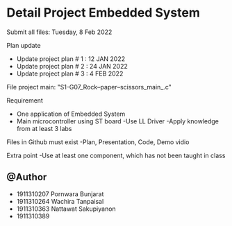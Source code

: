 # Detail Project Embedded System
Submit all files: Tuesday, 8 Feb 2022

Plan update 
- Update project plan # 1 : 12 JAN 2022
- Update project plan # 2 : 24 JAN 2022
- Update project plan # 3 : 4 FEB 2022

File project main: "S1-G07_Rock–paper–scissors_main_.c"

Requirement
- One application of Embedded System
- Main microcontroller using ST board
  -Use LL Driver
  -Apply knowledge from at least 3 labs
  
Files in Github must exist
-Plan, Presentation, Code, Demo vidio
 
Extra point
-Use at least one component, which has not been taught in class

## @Author 
- 1911310207 Pornwara Bunjarat
- 1911310264 Wachira Tanpaisal
- 1911310363 Nattawat Sakupiyanon  
- 1911310389 
